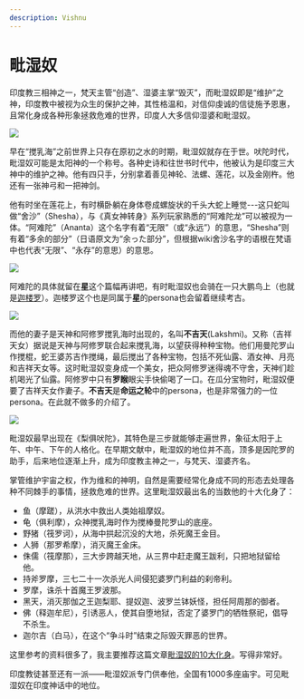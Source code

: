 ```yaml
---
description: Vishnu
---
```


# 毗湿奴

印度教三相神之一，梵天主管“创造”、湿婆主掌“毁灭”，而毗湿奴即是“维护”之神，印度教中被视为众生的保护之神，其性格温和，对信仰虔诚的信徒施予恩惠，且常化身成各种形象拯救危难的世界，印度人大多信仰湿婆和毗湿奴。



![](https://pic4.zhimg.com/80/v2-2b0bae0044b009fff33003b2319d97db_720w.jpg)

早在“搅乳海”之前世界上只存在原初之水的时期，毗湿奴就存在于世。吠陀时代，毗湿奴可能是太阳神的一个称号。各种史诗和往世书时代中，他被认为是印度三大神中的维护之神。他有四只手，分别拿着善见神轮、法螺、莲花，以及金刚杵。他还有一张神弓和一把神剑。

他有时坐在莲花上，有时横卧躺在身体卷成螺旋状的千头大蛇上睡觉---这只蛇叫做“舍沙”（Shesha），与《真女神转身》系列玩家熟悉的“阿难陀龙”可以被视为一体。“阿难陀”（Ananta）这个名字有着“无限”（或“永远”）的意思，“Shesha”则有着“多余的部分”（日语原文为“余った部分”，但根据wiki舍沙名字的语根在梵语中也代表“无限”、“永存”的意思）的意思。

![](https://pic3.zhimg.com/80/v2-e909de5a73036132fb8f390a1423ecce_720w.jpg)

阿难陀的具体就留在**星**这个篇幅再讲吧，有时毗湿奴也会骑在一只大鹏鸟上（也就是[迦楼罗](https://link.zhihu.com/?target=https%3A//zh.wikipedia.org/wiki/%25E8%25BF%25A6%25E6%25A5%25BC%25E7%25BD%2597)）。迦楼罗这个也是同属于**星**的persona也会留着继续考古。

![](https://pic2.zhimg.com/80/v2-e7b56bf9526071b5e60ece26ec156d3d_720w.jpg)

而他的妻子是天神和阿修罗搅乳海时出现的，名叫**不吉天**\(Lakshmi\)。又称（吉祥天女）据说是天神与阿修罗联合起来搅乳海，以望获得种种宝物。他们用曼陀罗山作搅棍，蛇王婆苏吉作搅绳，最后搅出了各种宝物，包括不死仙露、酒女神、月亮和吉祥天女等。这时毗湿奴变身成一个美女，把众阿修罗迷得魂不守舍，天神们趁机喝光了仙露。阿修罗中只有**罗睺**眼尖手快偷喝了一口。在瓜分宝物时，毗湿奴便要了吉祥天女作妻子。**不吉天**是**命运之轮**中的persona，也是非常强力的一位persona。在此就不做多的介绍了。

![](https://pic1.zhimg.com/80/v2-3fcbfa7db9f964dd2b912e2106c51e10_720w.jpg)

毗湿奴最早出现在《梨俱吠陀》，其特色是三步就能够走遍世界，象征太阳于上午、中午、下午的人格化。在早期文献中，毗湿奴的地位并不高，顶多是因陀罗的助手，后来地位逐渐上升，成为印度教主神之一，与梵天、湿婆齐名。  


掌管维护宇宙之权，作为维和的神明，自然是需要经常化身成不同的形态去处理各种不同棘手的事情，拯救危难的世界。这里毗湿奴最出名的当数他的十大化身了：

* 鱼（摩蹉），从洪水中救出人类始祖摩奴。
* 龟（俱利摩），众神搅乳海时作为搅棒曼陀罗山的底座。
* 野猪（筏罗诃），从海中拱起沉没的大地，杀死魔王金目。
* 人狮（那罗希摩），消灭魔王金床。
* 侏儒（筏摩那），三大步跨越天地，从三界中赶走魔王跋利，只把地狱留给他。
* 持斧罗摩，三七二十一次杀光人间侵犯婆罗门利益的刹帝利。
* 罗摩，诛杀十首魔王罗波那。
* 黑天，消灭那伽之王迦梨耶、提奴迦、波罗兰钵妖怪，担任阿周那的御者。
* 佛（释迦牟尼），引诱恶人，使其自堕地狱，否定了婆罗门的牺牲祭祀，倡导不杀生。
* 迦尔吉（白马），在这个“争斗时”结束之际毁灭罪恶的世界。 

这里参考的资料很多了，我主要推荐这篇文章[毗湿奴的10大化身](https://link.zhihu.com/?target=http%3A//www.yinduabc.com/hindu/2006.htm)。写得非常好。

印度教徒甚至还有一派——毗湿奴派专门供奉他，全国有1000多座庙宇。可见毗湿奴在印度神话中的地位。


